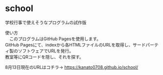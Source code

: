# school
学校行事で使えそうなプログラムの試作版  
  
使い方  
　このプログラムはGitHub Pagesを使用します。  
  GitHub Pagesにて、indexから各HTMLファイルのURLを取得し、サードパーティ製のソフトウェアでURLを発行。  
  教室等にQRコードを隠し、それを探す。
  
8月13日現在のURLはコチラ→ https://kanato0708.github.io/school/

